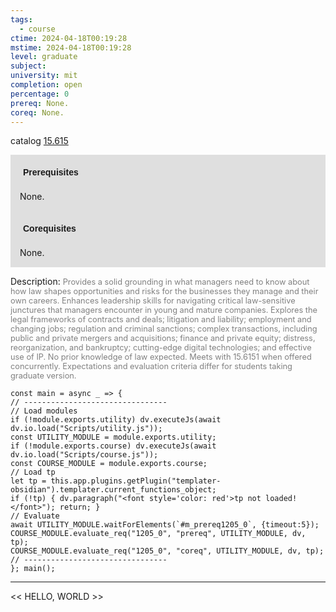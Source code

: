 ```yaml
---
tags:
  - course
ctime: 2024-04-18T00:19:28
mstime: 2024-04-18T00:19:28
level: graduate
subject: 
university: mit
completion: open
percentage: 0
prereq: None.
coreq: None.
---
```


catalog [15.615](http://student.mit.edu/catalog/m15b.html#15.615)

<span style="display: block; padding: 15px; background-color: rgb(100, 100, 100, 0.2);"><font id="m_prereq1205_0" style="display: block; font-family: Arial, sans-serif; font-weight: bold; padding: 5px">Prerequisites</font><br><span id="prereq1205_0">None.</span></span>
<span style="display: block; padding: 15px; background-color: rgb(100, 100, 100, 0.2);"><font id="m_coreq1205_0" style="display: block; font-family: Arial, sans-serif; font-weight: bold; padding: 5px">Corequisites</font><br><span id="coreq1205_0">None.</span></span>

<font style="">Description:</font>
<font style="color: grey; font-size: 0.8rem;">Provides a solid grounding in what managers need to know about how law shapes opportunities and risks for the businesses they manage and their own careers. Enhances leadership skills for navigating critical law-sensitive junctures that managers encounter in young and mature companies. Explores the legal frameworks of contracts and deals; litigation and liability; employment and changing jobs; regulation and criminal sanctions; complex transactions, including public and private mergers and acquisitions; finance and private equity; distress, reorganization, and bankruptcy; cutting-edge digital technologies; and effective use of IP. No prior knowledge of law expected. Meets with 15.6151 when offered concurrently. Expectations and evaluation criteria differ for students taking graduate version.</font>

```dataviewjs
const main = async _ => {
// --------------------------------
// Load modules
if (!module.exports.utility) dv.executeJs(await dv.io.load("Scripts/utility.js"));
const UTILITY_MODULE = module.exports.utility;
if (!module.exports.course) dv.executeJs(await dv.io.load("Scripts/course.js"));
const COURSE_MODULE = module.exports.course;
// Load tp
let tp = this.app.plugins.getPlugin("templater-obsidian").templater.current_functions_object;
if (!tp) { dv.paragraph("<font style='color: red'>tp not loaded!</font>"); return; }
// Evaluate
await UTILITY_MODULE.waitForElements(`#m_prereq1205_0`, {timeout:5});
COURSE_MODULE.evaluate_req("1205_0", "prereq", UTILITY_MODULE, dv, tp);
COURSE_MODULE.evaluate_req("1205_0", "coreq", UTILITY_MODULE, dv, tp);
// --------------------------------
}; main();
```

---

<< HELLO, WORLD >>
